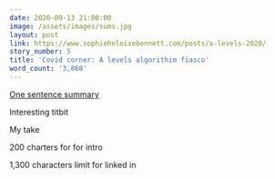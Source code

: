 ```yaml
---
date: 2020-09-13 21:00:00
image: /assets/images/sums.jpg
layout: post
link: https://www.sophieheloisebennett.com/posts/a-levels-2020/
story_number: 5
title: 'Covid corner: A levels algorithim fiasco'
word_count: '3,868'
---
```


[One sentence summary](www.example.com)

Interesting titbit

My take

200 charters for for intro

1,300 characters limit for linked in